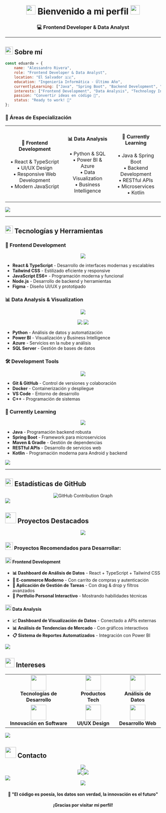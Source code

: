 <!-- Header Professional -->
<div align="center">
  <h1>
    <img src="https://media.giphy.com/media/hvRJCLFzcasrR4ia7z/giphy.gif" width="30px"/>
    Bienvenido a mi perfil
    <img src="https://media.giphy.com/media/hvRJCLFzcasrR4ia7z/giphy.gif" width="30px"/>
  </h1>
  <h3>💻 Frontend Developer & Data Analyst</h3>
</div>

---

## <img src="https://media2.giphy.com/media/QssGEmpkyEOhBCb7e1/giphy.gif?cid=ecf05e47a0n3gi1bfqntqmob8g9aid1oyj2wr3ds3mg700bl&rid=giphy.gif" width="25"> Sobre mí

```javascript
const eduardo = {
    name: "Alessandro Rivera",
    role: "Frontend Developer & Data Analyst",
    location: "El Salvador 🇸🇻",
    education: "Ingeniería Informática - Último Año",
    currentlyLearning: ["Java", "Spring Boot", "Backend Development", "Kotlin"],
    interests: ["Frontend Development", "Data Analysis", "Technology Innovation"],
    passion: "Convertir ideas en código 🎯",
    status: "Ready to work! 🚀"
};
```

### 🎯 Áreas de Especialización

<div align="center">
  <table>
    <tr>
      <td align="center">
        <h4>🎨 Frontend Development</h4>
        <p>• React & TypeScript<br>
        • UI/UX Design<br>
        • Responsive Web Development<br>
        • Modern JavaScript</p>
      </td>
      <td align="center">
        <h4>📊 Data Analysis</h4>
        <p>• Python & SQL<br>
        • Power BI & Azure<br>
        • Data Visualization<br>
        • Business Intelligence</p>
      </td>
      <td align="center">
        <h4>🌱 Currently Learning</h4>
        <p>• Java & Spring Boot<br>
        • Backend Development<br>
        • RESTful APIs<br>
        • Microservices<br>
        • Kotlin</p>
      </td>
    </tr>
  </table>
</div>

<img src="https://user-images.githubusercontent.com/73097560/115834477-dbab4500-a447-11eb-908a-139a6edaec5c.gif">

---

## <img src="https://media.giphy.com/media/iY8CRBdQXODJSCERIr/giphy.gif" width="25"> Tecnologías y Herramientas

### 🎨 Frontend Development
<div align="center">
  <img src="https://skillicons.dev/icons?i=react,js,ts,tailwind,nodejs,html,css,figma&theme=dark&perline=8" />
</div>

- **React & TypeScript** - Desarrollo de interfaces modernas y escalables
- **Tailwind CSS** - Estilizado eficiente y responsive
- **JavaScript ES6+** - Programación moderna y funcional
- **Node.js** - Desarrollo de backend y herramientas
- **Figma** - Diseño UI/UX y prototipado

### 📊 Data Analysis & Visualization
<div align="center">
  <img src="https://skillicons.dev/icons?i=python,azure,mysql,postgresql&theme=dark&perline=4" />
  <br><br>
  <img src="https://img.shields.io/badge/Power_BI-F2C811?style=for-the-badge&logo=power-bi&logoColor=black"/>
  <img src="https://img.shields.io/badge/SQL_Server-CC2927?style=for-the-badge&logo=microsoft-sql-server&logoColor=white"/>
</div>

- **Python** - Análisis de datos y automatización
- **Power BI** - Visualización y Business Intelligence
- **Azure** - Servicios en la nube y análisis
- **SQL Server** - Gestión de bases de datos

### 🛠️ Development Tools
<div align="center">
  <img src="https://skillicons.dev/icons?i=git,github,docker,vscode,cpp&theme=dark&perline=5" />
</div>

- **Git & GitHub** - Control de versiones y colaboración
- **Docker** - Containerización y despliegue
- **VS Code** - Entorno de desarrollo
- **C++** - Programación de sistemas

### 🌱 Currently Learning
<div align="center">
  <img src="https://skillicons.dev/icons?i=java,spring,maven,gradle,kotlin&theme=dark&perline=5" />
</div>

- **Java** - Programación backend robusta
- **Spring Boot** - Framework para microservicios
- **Maven & Gradle** - Gestión de dependencias
- **RESTful APIs** - Desarrollo de servicios web
- **Kotlin** - Programación moderna para Android y backend

<img src="https://user-images.githubusercontent.com/73097560/115834477-dbab4500-a447-11eb-908a-139a6edaec5c.gif">

---

## <img src="https://media.giphy.com/media/W5eoZHPpUx9sapR0eu/giphy.gif" width="25"> Estadísticas de GitHub

<div align="center">
  <img src="https://github-readme-activity-graph.vercel.app/graph?username=AlessandroRivera&theme=github-light&hide_border=true&custom_title=GitHub%20Contribution%20Graph" alt="GitHub Contribution Graph" />
</div>

<img src="https://user-images.githubusercontent.com/73097560/115834477-dbab4500-a447-11eb-908a-139a6edaec5c.gif">

## <img src="https://media.giphy.com/media/L1R1tvI9svkIWwpVYr/giphy.gif" width="35"> Proyectos Destacados

<div align="center">
  <img src="https://readme-typing-svg.herokuapp.com/?lines=Desarrollando+proyectos+increíbles...;Frontend+%2B+Data+Analysis;React+%2B+TypeScript+%2B+Tailwind;¡Próximamente+más+proyectos!&font=Fira%20Code&center=true&width=600&height=50&color=F85D7F&vCenter=true&size=20&duration=3000&pause=1000">
</div>

### <img src="https://media.giphy.com/media/laUY2MuoktHPy/giphy.gif" width="25"> Proyectos Recomendados para Desarrollar:

#### <img src="https://media.giphy.com/media/VgCDAzcKvsR6OM0uWg/giphy.gif" width="20"> Frontend Development
- **📊 Dashboard de Análisis de Datos** - React + TypeScript + Tailwind CSS
- **🛒 E-commerce Moderno** - Con carrito de compras y autenticación
- **📝 Aplicación de Gestión de Tareas** - Con drag & drop y filtros avanzados
- **🎨 Portfolio Personal Interactivo** - Mostrando habilidades técnicas

#### <img src="https://media.giphy.com/media/3oKIPEqDGUULpEU0aQ/giphy.gif" width="20"> Data Analysis
- **📈 Dashboard de Visualización de Datos** - Conectado a APIs externas
- **📊 Análisis de Tendencias de Mercado** - Con gráficos interactivos
- **📋 Sistema de Reportes Automatizados** - Integración con Power BI

<img src="https://user-images.githubusercontent.com/73097560/115834477-dbab4500-a447-11eb-908a-139a6edaec5c.gif">

## <img src="https://media.giphy.com/media/gM5qFksULw54NMWyry/giphy.gif" width="30"> Intereses

<div align="center">
  <table>
    <tr>
      <td align="center">
        <img src="https://media.giphy.com/media/836HiJc7pgzy8iNXCn/giphy.gif" width="50"/>
        <br>
        <strong>Tecnologías de Desarrollo</strong>
      </td>
      <td align="center">
        <img src="https://media.giphy.com/media/fwbZnTftCXVocKzfxR/giphy.gif" width="50"/>
        <br>
        <strong>Productos Tech</strong>
      </td>
      <td align="center">
        <img src="https://media.giphy.com/media/8L0Pky6C83SzkzU55a/giphy.gif" width="50"/>
        <br>
        <strong>Análisis de Datos</strong>
      </td>
    </tr>
    <tr>
      <td align="center">
        <img src="https://media.giphy.com/media/WFZvB7VIXBgiz3oDXE/giphy.gif" width="50"/>
        <br>
        <strong>Innovación en Software</strong>
      </td>
      <td align="center">
        <img src="https://media.giphy.com/media/bGgsc5mWoryfgKBx1u/giphy.gif" width="50"/>
        <br>
        <strong>UI/UX Design</strong>
      </td>
      <td align="center">
        <img src="https://media.giphy.com/media/SWoSkN6DxTszqIKEqv/giphy.gif" width="50"/>
        <br>
        <strong>Desarrollo Web</strong>
      </td>
    </tr>
  </table>
</div>

<img src="https://user-images.githubusercontent.com/73097560/115834477-dbab4500-a447-11eb-908a-139a6edaec5c.gif">

## <img src="https://media.giphy.com/media/MeJgB3yMMwIaHmKD4z/giphy.gif" width="35"> Contacto

<div align="center">
  <img src="https://readme-typing-svg.herokuapp.com/?lines=¡Conectemos+y+colaboremos!;Siempre+abierto+a+nuevas+oportunidades;¡Contáctame!&font=Fira%20Code&center=true&width=500&height=50&color=58a6ff&vCenter=true&size=18&duration=3000&pause=1000">
</div>

<div align="center">
  <a href="https://www.linkedin.com/in/ing-eduardo-rivera">
    <img src="https://img.shields.io/badge/LinkedIn-0077B5?style=for-the-badge&logo=linkedin&logoColor=white&labelColor=0077B5"/>
  </a>
  <a href="mailto:aeriveradiaz@gmail.com">
    <img src="https://img.shields.io/badge/Email-D14836?style=for-the-badge&logo=gmail&logoColor=white&labelColor=D14836"/>
  </a>
</div>

<img src="https://user-images.githubusercontent.com/73097560/115834477-dbab4500-a447-11eb-908a-139a6edaec5c.gif">

<div align="center">
  <img src="https://komarev.com/ghpvc/?username=AlessandroRivera&color=blueviolet&style=for-the-badge&label=VISITAS+AL+PERFIL"/>
</div>

<div align="center">
  <h4>💫 "El código es poesía, los datos son verdad, la innovación es el futuro"</h4>
  <p><strong>¡Gracias por visitar mi perfil!</strong></p>
</div>
